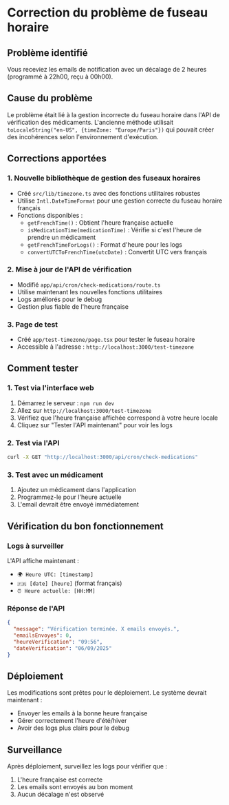 # Correction du problème de fuseau horaire

## Problème identifié
Vous receviez les emails de notification avec un décalage de 2 heures (programmé à 22h00, reçu à 00h00).

## Cause du problème
Le problème était lié à la gestion incorrecte du fuseau horaire dans l'API de vérification des médicaments. L'ancienne méthode utilisait `toLocaleString("en-US", {timeZone: "Europe/Paris"})` qui pouvait créer des incohérences selon l'environnement d'exécution.

## Corrections apportées

### 1. Nouvelle bibliothèque de gestion des fuseaux horaires
- Créé `src/lib/timezone.ts` avec des fonctions utilitaires robustes
- Utilise `Intl.DateTimeFormat` pour une gestion correcte du fuseau horaire français
- Fonctions disponibles :
  - `getFrenchTime()` : Obtient l'heure française actuelle
  - `isMedicationTime(medicationTime)` : Vérifie si c'est l'heure de prendre un médicament
  - `getFrenchTimeForLogs()` : Format d'heure pour les logs
  - `convertUTCToFrenchTime(utcDate)` : Convertit UTC vers français

### 2. Mise à jour de l'API de vérification
- Modifié `app/api/cron/check-medications/route.ts`
- Utilise maintenant les nouvelles fonctions utilitaires
- Logs améliorés pour le debug
- Gestion plus fiable de l'heure française

### 3. Page de test
- Créé `app/test-timezone/page.tsx` pour tester le fuseau horaire
- Accessible à l'adresse : `http://localhost:3000/test-timezone`

## Comment tester

### 1. Test via l'interface web
1. Démarrez le serveur : `npm run dev`
2. Allez sur `http://localhost:3000/test-timezone`
3. Vérifiez que l'heure française affichée correspond à votre heure locale
4. Cliquez sur "Tester l'API maintenant" pour voir les logs

### 2. Test via l'API
```bash
curl -X GET "http://localhost:3000/api/cron/check-medications"
```

### 3. Test avec un médicament
1. Ajoutez un médicament dans l'application
2. Programmez-le pour l'heure actuelle
3. L'email devrait être envoyé immédiatement

## Vérification du bon fonctionnement

### Logs à surveiller
L'API affiche maintenant :
- `🌍 Heure UTC: [timestamp]`
- `🇫🇷 [date] [heure]` (format français)
- `⏰ Heure actuelle: [HH:MM]`

### Réponse de l'API
```json
{
  "message": "Vérification terminée. X emails envoyés.",
  "emailsEnvoyes": 0,
  "heureVerification": "09:56",
  "dateVerification": "06/09/2025"
}
```

## Déploiement
Les modifications sont prêtes pour le déploiement. Le système devrait maintenant :
- Envoyer les emails à la bonne heure française
- Gérer correctement l'heure d'été/hiver
- Avoir des logs plus clairs pour le debug

## Surveillance
Après déploiement, surveillez les logs pour vérifier que :
1. L'heure française est correcte
2. Les emails sont envoyés au bon moment
3. Aucun décalage n'est observé
